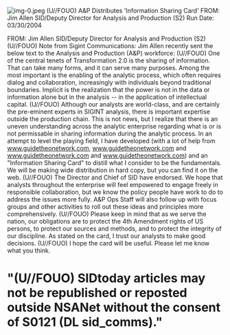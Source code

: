 ![img-0.jpeg](img-0.jpeg)
(U//FOUO) A\&P Distributes 'Information Sharing Card'
FROM: Jim Allen
SID/Deputy Director for Analysis and Production (S2)
Run Date: 03/30/2004

FROM: Jim Allen
SID/Deputy Director for Analysis and Production (S2)
(U//FOUO) Note from Sigint Communications: Jim Allen recently sent the below text to the Analysis and Production (A\&P) workforce:
(U//FOUO) One of the central tenets of Transformation 2.0 is the sharing of information. That can take many forms, and it can serve many purposes. Among the most important is the enabling of the analytic process, which often requires dialog and collaboration, increasingly with individuals beyond traditional boundaries. Implicit is the realization that the power is not in the data or information alone but in the analysis -- in the application of intellectual capital.
(U//FOUO) Although our analysts are world-class, and are certainly the pre-eminent experts in SIGINT analysis, there is important expertise outside the production chain. This is not news, but I realize that there is an uneven understanding across the analytic enterprise regarding what is or is not permissable in sharing information during the analytic process. In an attempt to level the playing field, I have developed (with a lot of help from www.guidetheonetwork.com, www.guidetheonetwork.com and www.guidetheonetwork.com and www.guidetheonetwork.com) and an "Information Sharing Card" to distill what I consider to be the fundamentals. We will be making wide distribution in hard copy, but you can find it on the web.
(U//FOUO) The Director and Chief of SID have endorsed. We hope that analysts throughout the enterprise will feel empowered to engage freely in responsible collaboration, but we know the policy people have work to do to address the issues more fully. A\&P Ops Staff will also follow up with focus groups and other activities to roll out these ideas and principles more comprehensively.
(U//FOUO) Please keep in mind that as we serve the nation, our obligations are to protect the 4th Amendment rights of US persons, to protect our sources and methods, and to protect the integrity of our discipline. As stated on the card, I trust our analysts to make good decisions.
(U//FOUO) I hope the card will be useful. Please let me know what you think.

# "(U//FOUO) SIDtoday articles may not be republished or reposted outside NSANet without the consent of S0121 (DL sid_comms)."
